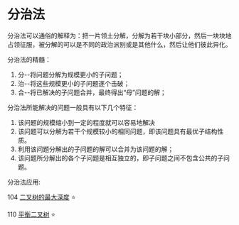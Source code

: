 # 分治法
分治法可以通俗的解释为：把一片领土分解，分解为若干块小部分，然后一块块地占领征服，被分解的可以是不同的政治派别或是其他什么，然后让他们彼此异化。

分治法的精髓：
1. 分--将问题分解为规模更小的子问题；
2. 治--将这些规模更小的子问题逐个击破；
3. 合--将已解决的子问题合并，最终得出“母”问题的解；


分治法所能解决的问题一般具有以下几个特征： 
1. 该问题的规模缩小到一定的程度就可以容易地解决 
2. 该问题可以分解为若干个规模较小的相同问题，即该问题具有最优子结构性质。 
3. 利用该问题分解出的子问题的解可以合并为该问题的解； 
4. 该问题所分解出的各个子问题是相互独立的，即子问题之间不包含公共的子问题。

分治法应用:

104 [二叉树的最大深度](https://leetcode-cn.com/problems/maximum-depth-of-binary-tree/) ⭐

110 [平衡二叉树](https://leetcode-cn.com/problems/balanced-binary-tree/) ⭐